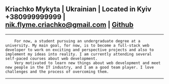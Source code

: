 **Kriachko Mykyta** | Ukrainian | Located in Kyiv  
+380999999999   | nik.flyme.criachko@gmail.com  | [Github](https://github.com/n3ki401d)
---

---

        For now, a student pursuing an undergraduate degree at a university. My main goal, for now, is to become a full-stack web developer to work on exciting and perspective projects and also to implement my ideas into reality. I am currently attending several self-paced courses about web development. 
        Very motivated to learn new things about web development and meet new people in the IT industry, and I am a good team player. I love challenges and the process of overcoming them. 
---

